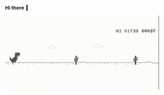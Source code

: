 ### Hi there 👋
![running t-rex gif](https://github.com/chakir-elarabi/chakir-elarabi/blob/main/Playing_T-Rex_Runner.gif?raw=true)

<!--
**chakir-elarabi/chakir-elarabi** is a ✨ _special_ ✨ repository because its `README.md` (this file) appears on your GitHub profile.

Here are some ideas to get you started:

- 🔭 I’m currently working on ...
- 🌱 I’m currently learning ...
- 👯 I’m looking to collaborate on ...
- 🤔 I’m looking for help with ...
- 💬 Ask me about ...
- 📫 How to reach me: ...
- 😄 Pronouns: ...
- ⚡ Fun fact: ...
-->
